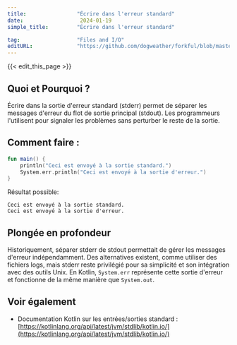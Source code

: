 ```yaml
---
title:                "Écrire dans l'erreur standard"
date:                  2024-01-19
simple_title:         "Écrire dans l'erreur standard"

tag:                  "Files and I/O"
editURL:              "https://github.com/dogweather/forkful/blob/master/content/fr/kotlin/writing-to-standard-error.md"
---
```


{{< edit_this_page >}}

## Quoi et Pourquoi ?
Écrire dans la sortie d'erreur standard (stderr) permet de séparer les messages d'erreur du flot de sortie principal (stdout). Les programmeurs l'utilisent pour signaler les problèmes sans perturber le reste de la sortie.

## Comment faire :
```kotlin
fun main() {
    println("Ceci est envoyé à la sortie standard.")
    System.err.println("Ceci est envoyé à la sortie d'erreur.")
}
```
Résultat possible:
```
Ceci est envoyé à la sortie standard.
Ceci est envoyé à la sortie d'erreur.
```

## Plongée en profondeur
Historiquement, séparer stderr de stdout permettait de gérer les messages d'erreur indépendamment. Des alternatives existent, comme utiliser des fichiers logs, mais stderr reste privilégié pour sa simplicité et son intégration avec des outils Unix. En Kotlin, `System.err` représente cette sortie d'erreur et fonctionne de la même manière que `System.out`.

## Voir également
- Documentation Kotlin sur les entrées/sorties standard : [https://kotlinlang.org/api/latest/jvm/stdlib/kotlin.io/](https://kotlinlang.org/api/latest/jvm/stdlib/kotlin.io/)
